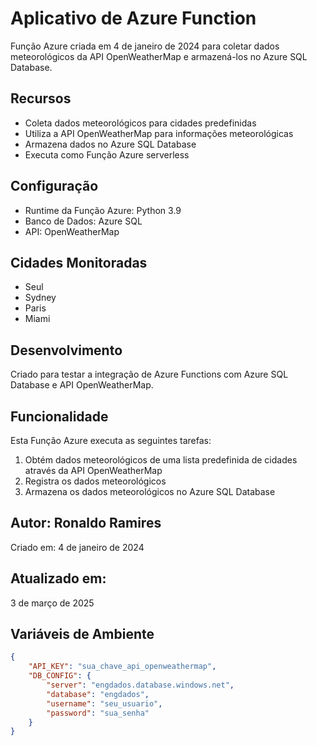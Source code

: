 # Aplicativo de Azure Function
Função Azure criada em 4 de janeiro de 2024 para coletar dados meteorológicos da API OpenWeatherMap e armazená-los no Azure SQL Database.

## Recursos
- Coleta dados meteorológicos para cidades predefinidas
- Utiliza a API OpenWeatherMap para informações meteorológicas 
- Armazena dados no Azure SQL Database
- Executa como Função Azure serverless

## Configuração
- Runtime da Função Azure: Python 3.9
- Banco de Dados: Azure SQL
- API: OpenWeatherMap

## Cidades Monitoradas
- Seul
- Sydney
- Paris
- Miami

## Desenvolvimento
Criado para testar a integração de Azure Functions com Azure SQL Database e API OpenWeatherMap.

## Funcionalidade
Esta Função Azure executa as seguintes tarefas:
1. Obtém dados meteorológicos de uma lista predefinida de cidades através da API OpenWeatherMap
2. Registra os dados meteorológicos
3. Armazena os dados meteorológicos no Azure SQL Database

## Autor: Ronaldo Ramires
Criado em: 4 de janeiro de 2024

## Atualizado em:
3 de março de 2025

## Variáveis de Ambiente
```json
{
    "API_KEY": "sua_chave_api_openweathermap",
    "DB_CONFIG": {
        "server": "engdados.database.windows.net",
        "database": "engdados",
        "username": "seu_usuario",
        "password": "sua_senha"
    }
}
